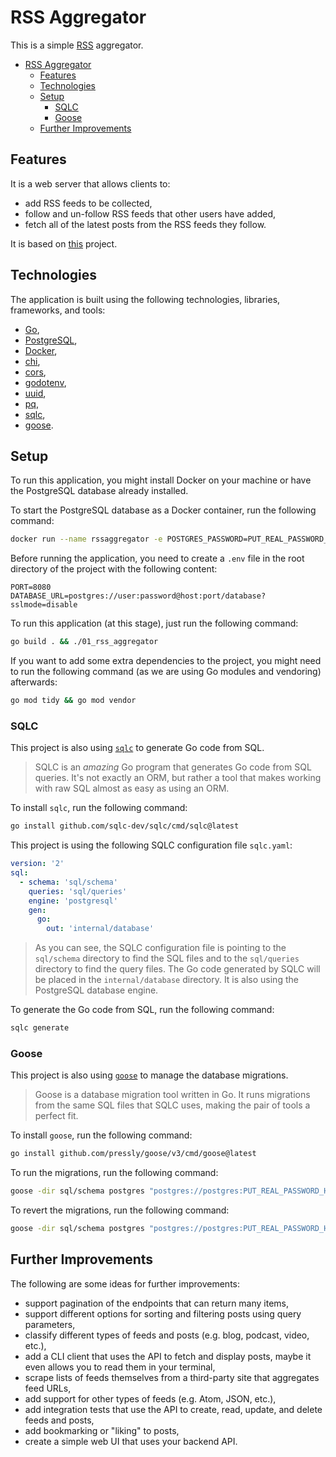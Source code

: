 # RSS Aggregator

This is a simple [RSS](https://en.wikipedia.org/wiki/RSS) aggregator.

- [RSS Aggregator](#rss-aggregator)
  - [Features](#features)
  - [Technologies](#technologies)
  - [Setup](#setup)
    - [SQLC](#sqlc)
    - [Goose](#goose)
  - [Further Improvements](#further-improvements)

## Features

It is a web server that allows clients to:

- add RSS feeds to be collected,
- follow and un-follow RSS feeds that other users have added,
- fetch all of the latest posts from the RSS feeds they follow.

It is based on [this](https://github.com/bootdotdev/fcc-learn-golang-assets/tree/main/project) project.

## Technologies

The application is built using the following technologies, libraries, frameworks, and tools:

- [Go](https://golang.org/),
- [PostgreSQL](https://www.postgresql.org/),
- [Docker](https://www.docker.com/),
- [chi](https://github.com/go-chi/chi),
- [cors](https://github.com/go-chi/cors),
- [godotenv](https://github.com/joho/godotenv),
- [uuid](https://github.com/google/uuid),
- [pq](https://github.com/lib/pq),
- [sqlc](https://sqlc.dev/),
- [goose](https://pressly.github.io/goose/).

## Setup

To run this application, you might install Docker on your machine or have the PostgreSQL database already installed.

To start the PostgreSQL database as a Docker container, run the following command:

```bash
docker run --name rssaggregator -e POSTGRES_PASSWORD=PUT_REAL_PASSWORD_HERE -e POSTGRES_DB=rssaggregator -p 5433:5432 -d postgres
```

Before running the application, you need to create a `.env` file in the root directory of the project with the following content:

```env
PORT=8080
DATABASE_URL=postgres://user:password@host:port/database?sslmode=disable
```

To run this application (at this stage), just run the following command:

```bash
go build . && ./01_rss_aggregator
```

If you want to add some extra dependencies to the project, you might need to run the following command (as we are using Go modules and vendoring) afterwards:

```bash
go mod tidy && go mod vendor
```

### SQLC

This project is also using [`sqlc`](https://github.com/sqlc-dev/sqlc) to generate Go code from SQL.

> SQLC is an _amazing_ Go program that generates Go code from SQL queries. It's not exactly an ORM, but rather a tool that makes working with raw SQL almost as easy as using an ORM.

To install `sqlc`, run the following command:

```bash
go install github.com/sqlc-dev/sqlc/cmd/sqlc@latest
```

This project is using the following SQLC configuration file `sqlc.yaml`:

```yaml
version: '2'
sql:
  - schema: 'sql/schema'
    queries: 'sql/queries'
    engine: 'postgresql'
    gen:
      go:
        out: 'internal/database'
```

> As you can see, the SQLC configuration file is pointing to the `sql/schema` directory to find the SQL files and to the `sql/queries` directory to find the query files. The Go code generated by SQLC will be placed in the `internal/database` directory. It is also using the PostgreSQL database engine.

To generate the Go code from SQL, run the following command:

```bash
sqlc generate
```

### Goose

This project is also using [`goose`](https://github.com/pressly/goose) to manage the database migrations.

> Goose is a database migration tool written in Go. It runs migrations from the same SQL files that SQLC uses, making the pair of tools a perfect fit.

To install `goose`, run the following command:

```bash
go install github.com/pressly/goose/v3/cmd/goose@latest
```

To run the migrations, run the following command:

```bash
goose -dir sql/schema postgres "postgres://postgres:PUT_REAL_PASSWORD_HERE@localhost:5433/rssaggregator" up
```

To revert the migrations, run the following command:

```bash
goose -dir sql/schema postgres "postgres://postgres:PUT_REAL_PASSWORD_HERE@localhost:5433/rssaggregator" down
```

## Further Improvements

The following are some ideas for further improvements:

- support pagination of the endpoints that can return many items,
- support different options for sorting and filtering posts using query parameters,
- classify different types of feeds and posts (e.g. blog, podcast, video, etc.),
- add a CLI client that uses the API to fetch and display posts, maybe it even allows you to read them in your terminal,
- scrape lists of feeds themselves from a third-party site that aggregates feed URLs,
- add support for other types of feeds (e.g. Atom, JSON, etc.),
- add integration tests that use the API to create, read, update, and delete feeds and posts,
- add bookmarking or "liking" to posts,
- create a simple web UI that uses your backend API.
